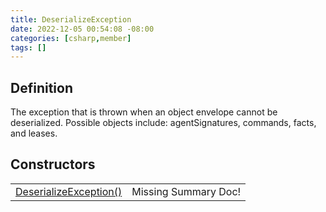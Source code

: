 ```yaml
---
title: DeserializeException
date: 2022-12-05 00:54:08 -08:00
categories: [csharp,member]
tags: []
---
```


## Definition

The exception that is thrown when an object envelope cannot be deserialized. Possible objects include:
agentSignatures,
commands, facts, and leases.

## Constructors
<table><tr><td><!--/posts/csharp.member.entitydb.common.exceptions.deserializeexception-.ctor#.../--><a href='#'>DeserializeException()</a></td><td>Missing Summary Doc!</td></tr></table>
